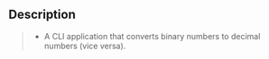 ## Description
> - A CLI application that converts binary numbers to decimal numbers (vice versa).

